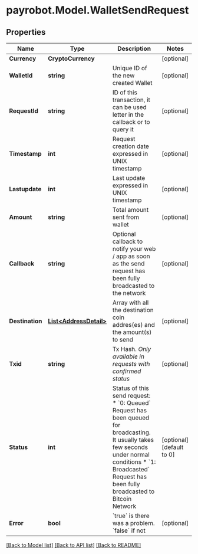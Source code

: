 
# payrobot.Model.WalletSendRequest

## Properties

Name | Type | Description | Notes
------------ | ------------- | ------------- | -------------
**Currency** | **CryptoCurrency** |  | [optional] 
**WalletId** | **string** | Unique ID of the new created Wallet | [optional] 
**RequestId** | **string** | ID of this transaction, it can be used letter in the callback or to query it | [optional] 
**Timestamp** | **int** | Request creation date expressed in UNIX timestamp | [optional] 
**Lastupdate** | **int** | Last update expressed in UNIX timestamp | [optional] 
**Amount** | **string** | Total amount sent from wallet | [optional] 
**Callback** | **string** | Optional callback to notify your web / app as soon as the send request has been fully broadcasted to the network | [optional] 
**Destination** | [**List&lt;AddressDetail&gt;**](AddressDetail.md) | Array with all the destination coin addres(es) and the amount(s) to send  | [optional] 
**Txid** | **string** | Tx Hash. *Only available in requests with confirmed status*  | [optional] 
**Status** | **int** | Status of this send request:   * &#x60;0: Queued&#x60; Request has been queued for broadcasting. It usually takes few seconds under normal conditions   * &#x60;1: Broadcasted&#x60; Request has been fully broadcasted to Bitcoin Network   | [optional] [default to 0]
**Error** | **bool** | &#x60;true&#x60; is there was a problem. &#x60;false&#x60; if not  | [optional] 

[[Back to Model list]](../README.md#documentation-for-models)
[[Back to API list]](../README.md#documentation-for-api-endpoints)
[[Back to README]](../README.md)

